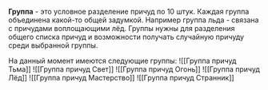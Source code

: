 **Группа** - это условное разделение причуд по 10 штук. Каждая группа объединена какой-то общей задумкой. Например группа льда - связана с причудами воплощающими лёд. Группы нужны для разделения общего списка причуд и возможности получать случайную причуду среди выбранной группы.

На данный момент имеются следующие группы:
![[Группа причуд Тьма]]
![[Группа причуд Свет]]
![[Группа причуд Огонь]]
![[Группа причуд Лёд]]
![[Группа причуд Мастерство]]
![[Группа причуд Странник]]